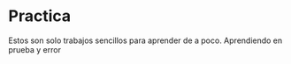 # Practica

Estos son solo trabajos sencillos para aprender de a poco. Aprendiendo en prueba y error
